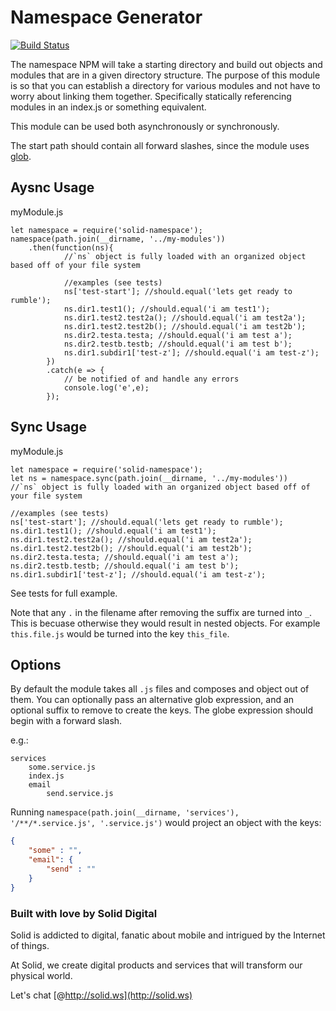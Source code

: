 # Namespace Generator

[![Build Status](https://secure.travis-ci.org/Gozala/namespace.png)](http://travis-ci.org/Solid-Interactive/namespace-generator)

The namespace NPM will take a starting directory and build out objects and modules that are in a given directory structure. The purpose of this module is
so that you can establish a directory for various modules and not have to worry about linking them together. Specifically statically referencing modules in an index.js or something equivalent.

This module can be used both asynchronously or synchronously.

The start path should contain all forward slashes, since the module uses [glob](https://www.npmjs.com/package/glob#windows).

## Aysnc Usage

myModule.js
```
let namespace = require('solid-namespace');
namespace(path.join(__dirname, '../my-modules'))
    .then(function(ns){
            //`ns` object is fully loaded with an organized object based off of your file system

            //examples (see tests)
            ns['test-start']; //should.equal('lets get ready to rumble');
            ns.dir1.test1(); //should.equal('i am test1');
            ns.dir1.test2.test2a(); //should.equal('i am test2a');
            ns.dir1.test2.test2b(); //should.equal('i am test2b');
            ns.dir2.testa.testa; //should.equal('i am test a');
            ns.dir2.testb.testb; //should.equal('i am test b');
            ns.dir1.subdir1['test-z']; //should.equal('i am test-z');
        })
        .catch(e => {
            // be notified of and handle any errors
            console.log('e',e);
        });
```

## Sync Usage

myModule.js
```
let namespace = require('solid-namespace');
let ns = namespace.sync(path.join(__dirname, '../my-modules'))
//`ns` object is fully loaded with an organized object based off of your file system

//examples (see tests)
ns['test-start']; //should.equal('lets get ready to rumble');
ns.dir1.test1(); //should.equal('i am test1');
ns.dir1.test2.test2a(); //should.equal('i am test2a');
ns.dir1.test2.test2b(); //should.equal('i am test2b');
ns.dir2.testa.testa; //should.equal('i am test a');
ns.dir2.testb.testb; //should.equal('i am test b');
ns.dir1.subdir1['test-z']; //should.equal('i am test-z');
```

See tests for full example.

Note that any `.` in the filename after removing the suffix are turned into `_`. This is becuase otherwise they would result
in nested objects. For example `this.file.js` would be turned into the key `this_file`.

## Options

By default the module takes all `.js` files and composes and object out of them. You can optionally pass an alternative
glob expression, and an optional suffix to remove to create the keys. The globe expression should begin with a forward slash.

e.g.:

```
services
    some.service.js
    index.js
    email
        send.service.js
```

Running `namespace(path.join(__dirname, 'services'), '/**/*.service.js', '.service.js')` would project an object with the keys:

```json
{
    "some" : "",
    "email": {
        "send" : ""
    }
}
```

### Built with love by Solid Digital

Solid is addicted to digital, fanatic about mobile and intrigued by the Internet of things.

At Solid, we create digital products and services that will transform our physical world.

Let's chat
[@http://solid.ws](http://solid.ws)
